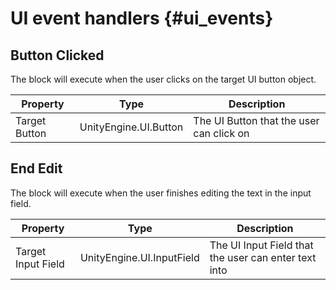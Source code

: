 # UI event handlers {#ui_events}

## Button Clicked
The block will execute when the user clicks on the target UI button object.

Property | Type | Description
 --- | --- | ---
Target Button | UnityEngine.UI.Button | The UI Button that the user can click on

## End Edit
The block will execute when the user finishes editing the text in the input field.

Property | Type | Description
 --- | --- | ---
Target Input Field | UnityEngine.UI.InputField | The UI Input Field that the user can enter text into

